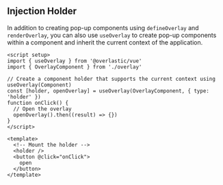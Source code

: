 ## Injection Holder

In addition to creating pop-up components using `defineOverlay` and `renderOverlay`, you can also use `useOverlay` to create pop-up components within a component and inherit the current context of the application.

```vue
<script setup>
import { useOverlay } from '@overlastic/vue'
import { OverlayComponent } from './overlay'

// Create a component holder that supports the current context using useOverlay(Component)
const [holder, openOverlay] = useOverlay(OverlayComponent, { type: 'holder' })
function onClick() {
  // Open the overlay
  openOverlay().then((result) => {})
}
</script>

<template>
  <!-- Mount the holder -->
  <holder />
  <button @click="onClick">
    open
  </button>
</template>
```
